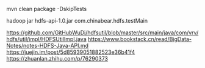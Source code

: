 
mvn clean  package -DskipTests

hadoop jar hdfs-api-1.0.jar  com.chinabear.hdfs.testMain

https://github.com/GitHubWuDi/hdfsutil/blob/master/src/main/java/com/vrv/hdfs/util/impl/HDFSUtilImpl.java
https://www.bookstack.cn/read/BigData-Notes/notes-HDFS-Java-API.md
https://juejin.im/post/5d85939051882523e36b41f4
https://zhuanlan.zhihu.com/p/76290373